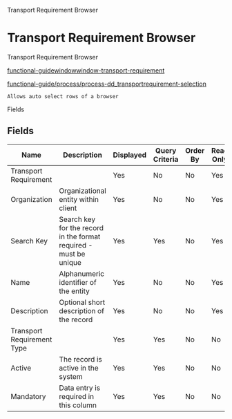
Transport Requirement Browser
# Transport Requirement Browser


Transport Requirement Browser

[functional-guidewindowwindow-transport-requirement](functional-guidewindowwindow-transport-requirement.md)

[functional-guide/process/process-dd_transportrequirement-selection](functional-guide/process/process-dd_transportrequirement-selection.md)

```
Allows auto select rows of a browser
```
Fields
## Fields




Name                       | Description                                                       | Displayed | Query Criteria | Order By | Read Only | Mandatory
-------------------------- | ----------------------------------------------------------------- | --------- | -------------- | -------- | --------- | ---------
Transport Requirement      |                                                                   | Yes       | No             | No       | Yes       | No       
Organization               | Organizational entity within client                               | Yes       | No             | No       | Yes       | No       
Search Key                 | Search key for the record in the format required - must be unique | Yes       | Yes            | No       | Yes       | No       
Name                       | Alphanumeric identifier of the entity                             | Yes       | No             | No       | Yes       | No       
Description                | Optional short description of the record                          | Yes       | No             | No       | Yes       | No       
Transport Requirement Type |                                                                   | Yes       | Yes            | No       | No        | No       
Active                     | The record is active in the system                                | Yes       | Yes            | No       | No        | No       
Mandatory                  | Data entry is required in this column                             | Yes       | Yes            | No       | No        | No       
